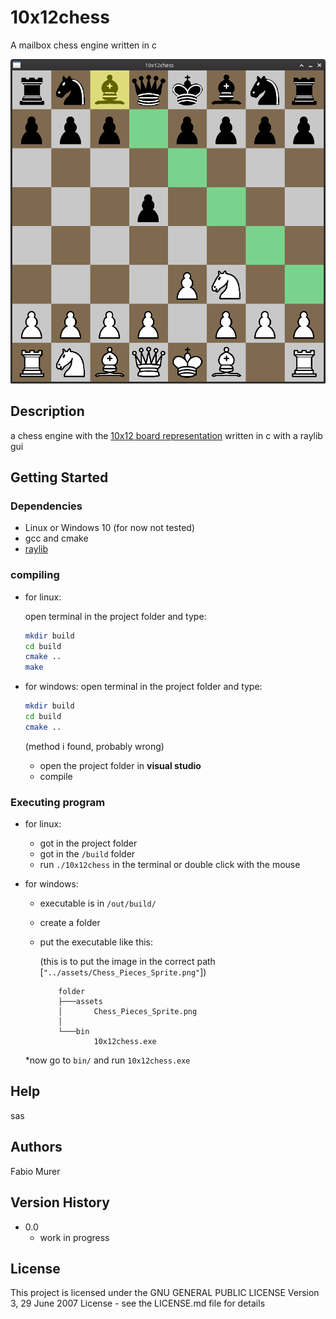 # 10x12chess

A mailbox chess engine written in c

![10x12chess preview](10x12chess-preview.png)

## Description

a chess engine with the [10x12 board representation](https://www.chessprogramming.org/10x12_Board) written in c with a raylib gui

## Getting Started

### Dependencies
  
* Linux or Windows 10 (for now not tested)
* gcc and cmake
* [raylib](https://github.com/raysan5/raylib/wiki/Working-on-GNU-Linux)

### compiling

* for linux:

    open terminal in the project folder and type:

    ``` bash
    mkdir build
    cd build
    cmake ..
    make
    ```
* for windows:
    open terminal in the project folder and type:

    ``` bash
    mkdir build
    cd build
    cmake ..
    ```
    (method i found, probably wrong)
    * open the project folder in **visual studio**
    * compile

### Executing program

* for linux:
    * got in the project folder
    * got in the `/build` folder
    * run `./10x12chess` in the terminal or double click with the mouse

* for windows:
    * executable is in `/out/build/`
    * create a folder 
    * put the executable like this:
        
        (this is to put the image in the correct path [`"../assets/Chess_Pieces_Sprite.png"`])
        ```
            folder
            ├───assets
            │       Chess_Pieces_Sprite.png
            │
            └───bin
                    10x12chess.exe
        ```
    *now go to `bin/` and run `10x12chess.exe`

## Help

sas

## Authors

Fabio Murer  

## Version History

* 0.0
    * work in progress


## License

This project is licensed under the GNU GENERAL PUBLIC LICENSE Version 3, 29 June 2007 License - see the LICENSE.md file for details

